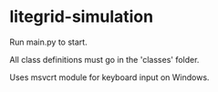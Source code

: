 # litegrid-simulation

Run main.py to start.

All class definitions must go in the 'classes' folder.

Uses msvcrt module for keyboard input on Windows.